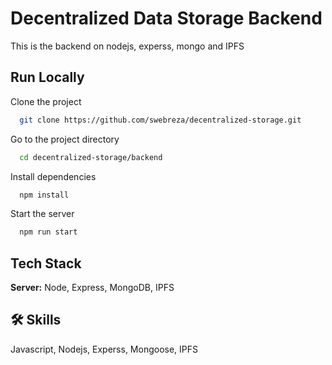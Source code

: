 
# Decentralized Data Storage Backend 

This is the backend on nodejs, experss, mongo and IPFS



## Run Locally

Clone the project

```bash
  git clone https://github.com/swebreza/decentralized-storage.git
```

Go to the project directory

```bash
  cd decentralized-storage/backend
```

Install dependencies

```bash
  npm install
```

Start the server

```bash
  npm run start
```


## Tech Stack



**Server:** Node, Express, MongoDB, IPFS


## 🛠 Skills
Javascript, Nodejs, Experss, Mongoose, IPFS

